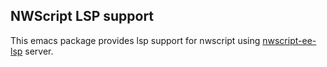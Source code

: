 ## NWScript LSP support

This emacs package provides lsp support for nwscript using [nwscript-ee-lsp](https://github.com/implicit-image/nwscript-ee-lsp) server.
